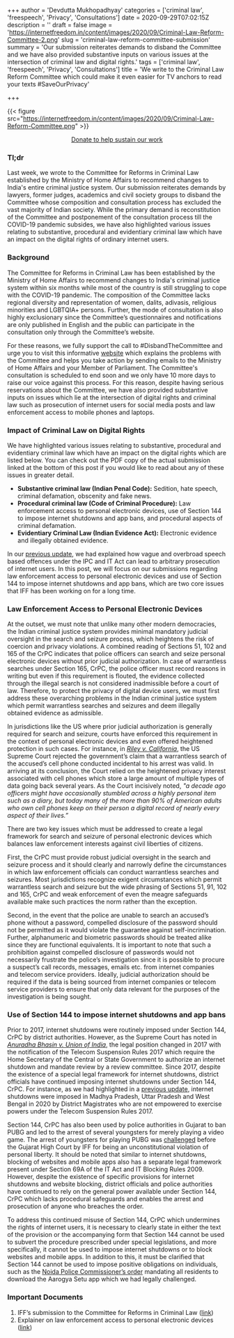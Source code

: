 +++
author = 'Devdutta Mukhopadhyay'
categories = ['criminal law', 'freespeech', 'Privacy', 'Consultations']
date = 2020-09-29T07:02:15Z
description = ''
draft = false
image = 'https://internetfreedom.in/content/images/2020/09/Criminal-Law-Reform-Committee-2.png'
slug = 'criminal-law-reform-committee-submission'
summary = 'Our submission reiterates demands to disband the Committee and we have also provided substantive inputs on various issues at the intersection of criminal law and digital rights.'
tags = ['criminal law', 'freespeech', 'Privacy', 'Consultations']
title = 'We write to the Criminal Law Reform Committee which could make it even easier for TV anchors to read your texts #SaveOurPrivacy'

+++


{{< figure src="https://internetfreedom.in/content/images/2020/09/Criminal-Law-Reform-Committee.png" >}}

<div style="text-align:center;">
    <a href="https://internetfreedom.in/donate/" class="button">Donate to help sustain our work</a>
</div>

### Tl;dr

Last week, we wrote to the Committee for Reforms in Criminal Law established by the Ministry of Home Affairs to recommend changes to India's entire criminal justice system. Our submission reiterates demands by lawyers, former judges, academics and civil society groups to disband the Committee whose composition and consultation process has excluded the vast majority of Indian society. While the primary demand is reconstitution of the Committee and postponement of the consultation process till the COVID-19 pandemic subsides, we have also highlighted various issues relating to substantive, procedural and evidentiary criminal law which have an impact on the digital rights of ordinary internet users.

### Background

The Committee for Reforms in Criminal Law has been established by the Ministry of Home Affairs to recommend changes to India's criminal justice system within six months while most of the country is still struggling to cope with the COVID-19 pandemic. The composition of the Committee lacks regional diversity and representation of women, dalits, adivasis, religious minorities and LGBTQIA+ persons. Further, the mode of consultation is also highly exclusionary since the Committee’s questionnaires and notifications are only published in English and the public can participate in the consultation only through the Committee’s website.

For these reasons, we fully support the call to #DisbandTheCommittee and urge you to visit this informative [website](https://www.disbandthecommittee.in/) which explains the problems with the Committee and helps you take action by sending emails to the Ministry of Home Affairs and your Member of Parliament. The Committee's consultation is scheduled to end soon and we only have 10 more days to raise our voice against this process. For this reason, despite having serious reservations about the Committee, we have also provided substantive inputs on issues which lie at the intersection of digital rights and criminal law such as prosecution of internet users for social media posts and law enforcement access to mobile phones and laptops.

### Impact of Criminal Law on Digital Rights

We have highlighted various issues relating to substantive, procedural and evidentiary criminal law which have an impact on the digital rights which are listed below. You can check out the PDF copy of the actual submission linked at the bottom of this post if you would like to read about any of these issues in greater detail.

* **Substantive criminal law (Indian Penal Code):** Sedition, hate speech, criminal defamation, obscenity and fake news.
* **Procedural criminal law (Code of Criminal Procedure):** Law enforcement access to personal electronic devices, use of Section 144 to impose internet shutdowns and app bans, and procedural aspects of criminal defamation.
* **Evidentiary Criminal Law (Indian Evidence Act):** Electronic evidence and illegally obtained evidence.

In our [previous update](https://internetfreedom.in/criminal-law-amendment-committee/), we had explained how vague and overbroad speech based offences under the IPC and IT Act can lead to arbitrary prosecution of internet users. In this post, we will focus on our submissions regarding law enforcement access to personal electronic devices and use of Section 144 to impose internet shutdowns and app bans, which are two core issues that IFF has been working on for a long time.

### Law Enforcement Access to Personal Electronic Devices

At the outset, we must note that unlike many other modern democracies, the Indian criminal justice system provides minimal mandatory judicial oversight in the search and seizure process, which heightens the risk of coercion and privacy violations. A combined reading of Sections 51, 102 and 165 of the CrPC indicates that police officers can search and seize personal electronic devices without prior judicial authorization. In case of warrantless searches under Section 165, CrPC, the police officer must record reasons in writing but even if this requirement is flouted, the evidence collected through the illegal search is not considered inadmissible before a court of law. Therefore, to protect the privacy of digital device users, we must first address these overarching problems in the Indian criminal justice system which permit warrantless searches and seizures and deem illegally obtained evidence as admissible.

In jurisdictions like the US where prior judicial authorization is generally required for search and seizure, courts have enforced this requirement in the context of personal electronic devices and even offered heightened protection in such cases. For instance, in _[Riley v. California](https://supreme.justia.com/cases/federal/us/573/373/)_, the US Supreme Court rejected the government’s claim that a warrantless search of the accused’s cell phone conducted incidental to his arrest was valid. In arriving at its conclusion, the Court  relied on the heightened privacy interest associated with cell phones which store a large amount of multiple types of data going back several years. As the Court incisively noted, _"a decade ago officers might have occasionally stumbled across a highly personal item such as a diary, but today many of the more than 90% of American adults who own cell phones keep on their person a digital record of nearly every aspect of their lives.”_

There are two key issues which must be addressed to create a legal framework for search and seizure of personal electronic devices which balances law enforcement interests against civil liberties of citizens.

First, the CrPC must provide robust judicial oversight in the search and seizure process and it should clearly and narrowly define the circumstances in which law enforcement officials can conduct warrantless searches and seizures. Most jurisdictions recognize exigent circumstances which permit warrantless search and seizure but the wide phrasing of Sections 51, 91, 102 and 165, CrPC and weak enforcement of even the meagre safeguards available make such practices the norm rather than the exception.

Second, in the event that the police are unable to search an accused’s phone without a password, compelled disclosure of the password should not be permitted as it would violate the guarantee against self-incrimination. Further, alphanumeric and biometric passwords should be treated alike since they are functional equivalents. It is important to note that such a prohibition against compelled disclosure of passwords would not necessarily frustrate the police’s investigation since it is possible to procure a suspect’s call records, messages, emails etc. from internet companies and telecom service providers. Ideally, judicial authorization should be required if the data is being sourced from internet companies or telecom service providers to ensure that only data relevant for the purposes of the investigation is being sought.

### Use of Section 144 to impose internet shutdowns and app bans

Prior to 2017, internet shutdowns were routinely imposed under Section 144, CrPC by district authorities. However, as the Supreme Court has noted in _[Anuradha Bhasin v. Union of India](https://internetfreedom.in/scs-judgement-on-kashmir-communication-is-just-the-beginning/)_, the legal position changed in 2017 with the notification of the Telecom Suspension Rules 2017 which require the Home Secretary of the Central or State Government to authorize an internet shutdown and mandate review by a review committee. Since 2017, despite the existence of a special legal framework for internet shutdowns, district officials have continued imposing internet shutdowns under Section 144, CrPC. For instance, as we had highlighted in a [previous update](https://internetfreedom.in/publication-internet-shutdown-orders/), internet shutdowns were imposed in Madhya Pradesh, Uttar Pradesh and West Bengal in 2020 by District Magistrates who are not empowered to exercise powers under the Telecom Suspension Rules 2017.

Section 144, CrPC has also been used by police authorities in Gujarat to ban PUBG and led to the arrest of several youngsters for merely playing a video game. The arrest of youngsters for playing PUBG was [challenged](https://internetfreedom.in/try-again-high-court-declines-to-hear-our-pil-against-the-pubg-ban/) before the Gujarat High Court by IFF for being an unconstitutional violation of personal liberty. It should be noted that similar to internet shutdowns, blocking of websites and mobile apps also has a separate legal framework present under Section 69A of the IT Act and IT Blocking Rules 2009. However, despite the existence of specific provisions for internet shutdowns and website blocking, district officials and police authorities have continued to rely on the general power available under Section 144, CrPC which lacks procedural safeguards and enables the arrest and prosecution of anyone who breaches the order.

To address this continued misuse of Section 144, CrPC which undermines the rights of internet users, it is necessary to clearly state in either the text of the provision or the accompanying form that Section 144 cannot be used to subvert the procedure prescribed under special legislations, and more specifically, it cannot be used to impose internet shutdowns or to block websites and mobile apps. In addition to this, it must be clarified that Section 144 cannot be used to impose positive obligations on individuals, such as the [Noida Police Commissioner’s order](https://internetfreedom.in/we-contest-the-noida-authorities-direction-that-may-make-aarogya-setu-a-path-to-jail/) mandating all residents to download the Aarogya Setu app which we had legally challenged.

### Important Documents

1. IFF’s submission to the Committee for Reforms in Criminal Law ([link](https://drive.google.com/file/d/1zsWq4rKyL-oRBafLXkC5CBvOZwR6D_4N/view?usp=sharing))
2. Explainer on law enforcement access to personal electronic devices ([link](https://internetfreedom.in/search-seizure-personal-electronic-device/))





